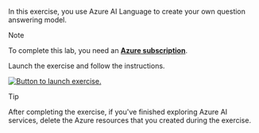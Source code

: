 In this exercise, you use Azure AI Language to create your own question answering model.

> [!NOTE]
> To complete this lab, you need an **[Azure subscription](https://azure.microsoft.com/free?azure-portal=true)**.

Launch the exercise and follow the instructions.

[![Button to launch exercise.](../media/launch-exercise.png)](https://go.microsoft.com/fwlink/?linkid=2322213&azure-portal=true)

> [!TIP]
> After completing the exercise, if you've finished exploring Azure AI services, delete the Azure resources that you created during the exercise.
